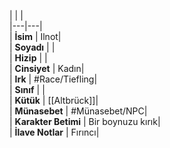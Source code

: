 |  |  |<br>|---|---|<br>| **İsim** | Ilnot|<br>| **Soyadı** | |<br>| **Hizip** | |<br>| **Cinsiyet** | Kadın|<br>| **Irk** | #Race/Tiefling|<br>| **Sınıf** | |<br>| **Kütük** | [[Altbrück]]|<br>| **Münasebet** | #Münasebet/NPC|<br>| **Karakter Betimi** | Bir boynuzu kırık|<br>| **İlave Notlar** | Fırıncı|<br>